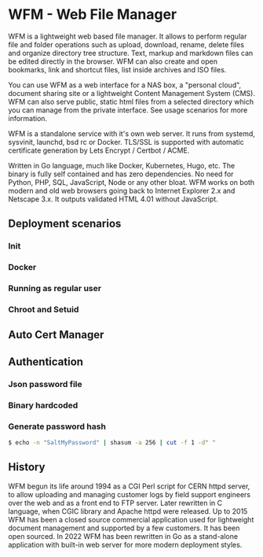 # WFM - Web File Manager
WFM is a lightweight web based file manager. It allows to perform
regular file and folder operations such as upload, download, rename, delete files
and organize directory tree structure. Text, markup and markdown files can be
edited directly in the browser. WFM can also create and open bookmarks, link and
shortcut files, list inside archives and ISO files.

You can use WFM as a web interface for a NAS box, a "personal cloud", document
sharing site or a lightweight Content Management System (CMS). WFM can also serve
public, static html files from a selected directory which you can manage from the
private interface. See usage scenarios for more information.

WFM is a standalone service with it's own web server. It runs from systemd, sysvinit,
launchd, bsd rc or Docker. TLS/SSL is supported with automatic certificate generation
by Lets Encrypt / Certbot / ACME.

Written in Go language, much like Docker, Kubernetes, Hugo, etc. The binary is
fully self contained and has zero dependencies. No need for Python, PHP, SQL, JavaScript,
Node or any other bloat. WFM works on both modern and old web browsers going back to
Internet Explorer 2.x and Netscape 3.x. It outputs validated HTML 4.01 without JavaScript.

## Deployment scenarios

### Init

### Docker

### Running as regular user

### Chroot and Setuid

## Auto Cert Manager

## Authentication

### Json password file

### Binary hardcoded

### Generate password hash

```sh
$ echo -n "SaltMyPassword" | shasum -a 256 | cut -f 1 -d" "
```

## History
WFM begun its life around 1994 as a CGI Perl script for CERN httpd server, to allow
uploading and managing customer logs by field support engineers over the web and
as a front end to FTP server. Later rewritten in C language, when CGIC library and
Apache httpd were released. Up to 2015 WFM has been a closed source commercial
application used for lightweight document management and supported by a few customers.
It has been open sourced. In 2022 WFM has been rewritten in Go as a stand-alone
application with built-in web server for more modern deployment styles.
